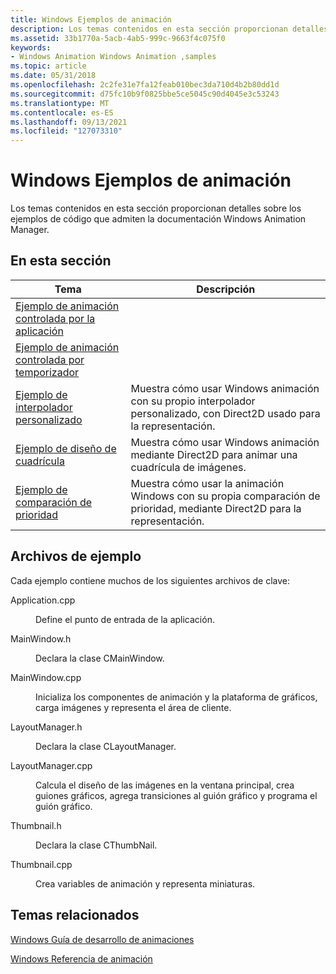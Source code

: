 ```yaml
---
title: Windows Ejemplos de animación
description: Los temas contenidos en esta sección proporcionan detalles sobre los ejemplos de código que admiten la documentación Windows Animation Manager.
ms.assetid: 33b1770a-5acb-4ab5-999c-9663f4c075f0
keywords:
- Windows Animation Windows Animation ,samples
ms.topic: article
ms.date: 05/31/2018
ms.openlocfilehash: 2c2fe31e7fa12feab010bec3da710d4b2b80dd1d
ms.sourcegitcommit: d75fc10b9f0825bbe5ce5045c90d4045e3c53243
ms.translationtype: MT
ms.contentlocale: es-ES
ms.lasthandoff: 09/13/2021
ms.locfileid: "127073310"
---
```

# <a name="windows-animation-samples"></a>Windows Ejemplos de animación

Los temas contenidos en esta sección proporcionan detalles sobre los ejemplos de código que admiten la documentación Windows Animation Manager.

## <a name="in-this-section"></a>En esta sección



| Tema                                                                                     | Descripción                                                                                                         |
|-------------------------------------------------------------------------------------------|---------------------------------------------------------------------------------------------------------------------|
| [Ejemplo de animación controlada por la aplicación](application-driven-animation-sample.md)<br/> |                                                                                                                     |
| [Ejemplo de animación controlada por temporizador](timer-driven-animation-sample.md)<br/>             |                                                                                                                     |
| [Ejemplo de interpolador personalizado](custom-interpolator-sample.md)<br/>                   | Muestra cómo usar Windows animación con su propio interpolador personalizado, con Direct2D usado para la representación. <br/> |
| [Ejemplo de diseño de cuadrícula](grid-layout-sample.md)<br/>                                   | Muestra cómo usar Windows animación mediante Direct2D para animar una cuadrícula de imágenes. <br/>                         |
| [Ejemplo de comparación de prioridad](priority-comparison-sample.md)<br/>                   | Muestra cómo usar la animación Windows con su propia comparación de prioridad, mediante Direct2D para la representación.<br/>      |



 

## <a name="sample-files"></a>Archivos de ejemplo

Cada ejemplo contiene muchos de los siguientes archivos de clave:

<dl> <dt>

<span id="Application.cpp"></span><span id="application.cpp"></span><span id="APPLICATION.CPP"></span>Application.cpp
</dt> <dd>

Define el punto de entrada de la aplicación.

</dd> <dt>

<span id="MainWindow.h"></span><span id="mainwindow.h"></span><span id="MAINWINDOW.H"></span>MainWindow.h
</dt> <dd>

Declara la clase CMainWindow.

</dd> <dt>

<span id="MainWindow.cpp"></span><span id="mainwindow.cpp"></span><span id="MAINWINDOW.CPP"></span>MainWindow.cpp
</dt> <dd>

Inicializa los componentes de animación y la plataforma de gráficos, carga imágenes y representa el área de cliente.

</dd> <dt>

<span id="LayoutManager.h"></span><span id="layoutmanager.h"></span><span id="LAYOUTMANAGER.H"></span>LayoutManager.h
</dt> <dd>

Declara la clase CLayoutManager.

</dd> <dt>

<span id="LayoutManager.cpp"></span><span id="layoutmanager.cpp"></span><span id="LAYOUTMANAGER.CPP"></span>LayoutManager.cpp
</dt> <dd>

Calcula el diseño de las imágenes en la ventana principal, crea guiones gráficos, agrega transiciones al guión gráfico y programa el guión gráfico.

</dd> <dt>

<span id="Thumbnail.h"></span><span id="thumbnail.h"></span><span id="THUMBNAIL.H"></span>Thumbnail.h
</dt> <dd>

Declara la clase CThumbNail.

</dd> <dt>

<span id="Thumbnail.cpp"></span><span id="thumbnail.cpp"></span><span id="THUMBNAIL.CPP"></span>Thumbnail.cpp
</dt> <dd>

Crea variables de animación y representa miniaturas.

</dd> </dl>

## <a name="related-topics"></a>Temas relacionados

<dl> <dt>

[Windows Guía de desarrollo de animaciones](windows-animation-developer-guide.md)
</dt> <dt>

[Windows Referencia de animación](windows-animation-reference.md)
</dt> </dl>

 

 





